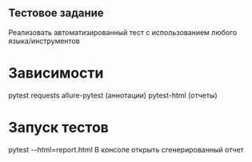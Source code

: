 ## Тестовое задание
Реализовать автоматизированный тест с использованием любого языка/инструментов

# Зависимости
pytest
requests
allure-pytest (аннотации)
pytest-html (отчеты)

# Запуск тестов
pytest --html=report.html
В консоле открыть сгенерированный отчет
